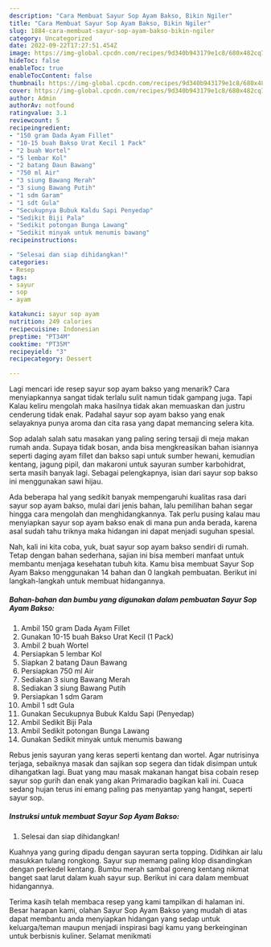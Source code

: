 ```yaml
---
description: "Cara Membuat Sayur Sop Ayam Bakso, Bikin Ngiler"
title: "Cara Membuat Sayur Sop Ayam Bakso, Bikin Ngiler"
slug: 1884-cara-membuat-sayur-sop-ayam-bakso-bikin-ngiler
category: Uncategorized
date: 2022-09-22T17:27:51.454Z
image: https://img-global.cpcdn.com/recipes/9d340b943179e1c8/680x482cq70/sayur-sop-ayam-bakso-foto-resep-utama.jpg
hideToc: false
enableToc: true
enableTocContent: false
thumbnail: https://img-global.cpcdn.com/recipes/9d340b943179e1c8/680x482cq70/sayur-sop-ayam-bakso-foto-resep-utama.jpg
cover: https://img-global.cpcdn.com/recipes/9d340b943179e1c8/680x482cq70/sayur-sop-ayam-bakso-foto-resep-utama.jpg
author: Admin
authorAv: notfound
ratingvalue: 3.1
reviewcount: 5
recipeingredient:
- "150 gram Dada Ayam Fillet"
- "10-15 buah Bakso Urat Kecil 1 Pack"
- "2 buah Wortel"
- "5 lembar Kol"
- "2 batang Daun Bawang"
- "750 ml Air"
- "3 siung Bawang Merah"
- "3 siung Bawang Putih"
- "1 sdm Garam"
- "1 sdt Gula"
- "Secukupnya Bubuk Kaldu Sapi Penyedap"
- "Sedikit Biji Pala"
- "Sedikit potongan Bunga Lawang"
- "Sedikit minyak untuk menumis bawang"
recipeinstructions:

- "Selesai dan siap dihidangkan!"
categories:
- Resep
tags:
- sayur
- sop
- ayam

katakunci: sayur sop ayam 
nutrition: 249 calories
recipecuisine: Indonesian
preptime: "PT34M"
cooktime: "PT35M"
recipeyield: "3"
recipecategory: Dessert

---
```



Lagi mencari ide resep sayur sop ayam bakso yang menarik? Cara menyiapkannya sangat tidak terlalu sulit namun tidak gampang juga. Tapi Kalau keliru mengolah maka hasilnya tidak akan memuaskan dan justru cenderung tidak enak. Padahal sayur sop ayam bakso yang enak selayaknya punya aroma dan cita rasa yang dapat memancing selera kita.


Sop adalah salah satu masakan yang paling sering tersaji di meja makan rumah anda. Supaya tidak bosan, anda bisa mengkreasikan bahan isiannya seperti daging ayam fillet dan bakso sapi untuk sumber hewani, kemudian kentang, jagung pipil, dan makaroni untuk sayuran sumber karbohidrat, serta masih banyak lagi. Sebagai pelengkapnya, isian dari sayur sop bakso ini menggunakan sawi hijau.

Ada beberapa hal yang sedikit banyak mempengaruhi kualitas rasa dari sayur sop ayam bakso, mulai dari jenis bahan, lalu pemilihan bahan segar hingga cara mengolah dan menghidangkannya. Tak perlu pusing kalau mau menyiapkan sayur sop ayam bakso enak di mana pun anda berada, karena asal sudah tahu triknya maka hidangan ini dapat menjadi suguhan spesial.


Nah, kali ini kita coba, yuk, buat sayur sop ayam bakso sendiri di rumah. Tetap dengan bahan sederhana, sajian ini bisa memberi manfaat untuk membantu menjaga kesehatan tubuh kita. Kamu bisa membuat Sayur Sop Ayam Bakso menggunakan 14 bahan dan 0 langkah pembuatan. Berikut ini langkah-langkah untuk membuat hidangannya.

<!--inarticleads1-->

##### Bahan-bahan dan bumbu yang digunakan dalam pembuatan Sayur Sop Ayam Bakso:

1. Ambil 150 gram Dada Ayam Fillet
1. Gunakan 10-15 buah Bakso Urat Kecil (1 Pack)
1. Ambil 2 buah Wortel
1. Persiapkan 5 lembar Kol
1. Siapkan 2 batang Daun Bawang
1. Persiapkan 750 ml Air
1. Sediakan 3 siung Bawang Merah
1. Sediakan 3 siung Bawang Putih
1. Persiapkan 1 sdm Garam
1. Ambil 1 sdt Gula
1. Gunakan Secukupnya Bubuk Kaldu Sapi (Penyedap)
1. Ambil Sedikit Biji Pala
1. Ambil Sedikit potongan Bunga Lawang
1. Gunakan Sedikit minyak untuk menumis bawang


Rebus jenis sayuran yang keras seperti kentang dan wortel. Agar nutrisinya terjaga, sebaiknya masak dan sajikan sop segera dan tidak disimpan untuk dihangatkan lagi. Buat yang mau masak makanan hangat bisa cobain resep sayur sop gurih dan enak yang akan Primaradio bagikan kali ini. Cuaca sedang hujan terus ini emang paling pas menyantap yang hangat, seperti sayur sop. 

<!--inarticleads2-->

##### Instruksi untuk membuat Sayur Sop Ayam Bakso:


1. Selesai dan siap dihidangkan!

Kuahnya yang guring dipadu dengan sayuran serta topping. Didihkan air lalu masukkan tulang rongkong. Sayur sup memang paling klop disandingkan dengan perkedel kentang. Bumbu merah sambal goreng kentang nikmat banget saat larut dalam kuah sayur sup. Berikut ini cara dalam membuat hidangannya. 

Terima kasih telah membaca resep yang kami tampilkan di halaman ini. Besar harapan kami, olahan Sayur Sop Ayam Bakso yang mudah di atas dapat membantu anda menyiapkan hidangan yang sedap untuk keluarga/teman maupun menjadi inspirasi bagi kamu yang berkeinginan untuk berbisnis kuliner. Selamat menikmati
